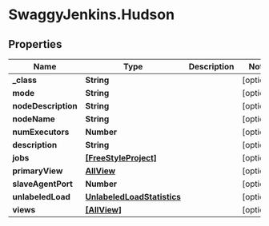 # SwaggyJenkins.Hudson

## Properties
Name | Type | Description | Notes
------------ | ------------- | ------------- | -------------
**_class** | **String** |  | [optional] 
**mode** | **String** |  | [optional] 
**nodeDescription** | **String** |  | [optional] 
**nodeName** | **String** |  | [optional] 
**numExecutors** | **Number** |  | [optional] 
**description** | **String** |  | [optional] 
**jobs** | [**[FreeStyleProject]**](FreeStyleProject.md) |  | [optional] 
**primaryView** | [**AllView**](AllView.md) |  | [optional] 
**slaveAgentPort** | **Number** |  | [optional] 
**unlabeledLoad** | [**UnlabeledLoadStatistics**](UnlabeledLoadStatistics.md) |  | [optional] 
**views** | [**[AllView]**](AllView.md) |  | [optional] 


